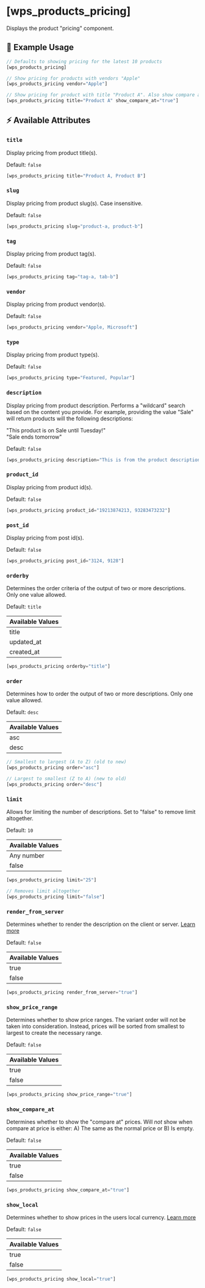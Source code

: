 # [wps_products_pricing]

Displays the product "pricing" component.

## 🎯 Example Usage

```js
// Defaults to showing pricing for the latest 10 products
[wps_products_pricing]

// Show pricing for products with vendors "Apple"
[wps_products_pricing vendor="Apple"]

// Show pricing for product with title "Product A". Also show compare at prices.
[wps_products_pricing title="Product A" show_compare_at="true"]

```

## ⚡️ Available Attributes

### `title`

Display pricing from product title(s).

Default: `false`

```js
[wps_products_pricing title="Product A, Product B"]
```

### `slug`

Display pricing from product slug(s). Case insensitive.

Default: `false`

```js
[wps_products_pricing slug="product-a, product-b"]
```

### `tag`

Display pricing from product tag(s).

Default: `false`

```js
[wps_products_pricing tag="tag-a, tab-b"]
```

### `vendor`

Display pricing from product vendor(s).

Default: `false`

```js
[wps_products_pricing vendor="Apple, Microsoft"]
```

### `type`

Display pricing from product type(s).

Default: `false`

```js
[wps_products_pricing type="Featured, Popular"]
```

### `description`

Display pricing from product description. Performs a "wildcard" search based on the content you provide. For example, providing the value "Sale" will return products will the following descriptions:

"This product is on Sale until Tuesday!"<br>
"Sale ends tomorrow"

Default: `false`

```js
[wps_products_pricing description="This is from the product description ..."]
```

### `product_id`

Display pricing from product id(s).

Default: `false`

```js
[wps_products_pricing product_id="19213874213, 93283473232"]
```

### `post_id`

Display pricing from post id(s).

Default: `false`

```js
[wps_products_pricing post_id="3124, 9128"]
```

### `orderby`

Determines the order criteria of the output of two or more descriptions. Only one value allowed.

Default: `title`

| Available Values |
| :--------------- |
| title            |
| updated_at       |
| created_at       |

```js
[wps_products_pricing orderby="title"]
```

### `order`

Determines how to order the output of two or more descriptions. Only one value allowed.

Default: `desc`

| Available Values |
| :--------------- |
| asc              |
| desc             |

```js
// Smallest to largest (A to Z) (old to new)
[wps_products_pricing order="asc"]

// Largest to smallest (Z to A) (new to old)
[wps_products_pricing order="desc"]
```

### `limit`

Allows for limiting the number of descriptions. Set to "false" to remove limit altogether.

Default: `10`

| Available Values |
| :--------------- |
| Any number       |
| false            |

```js
[wps_products_pricing limit="25"]

// Removes limit altogether
[wps_products_pricing limit="false"]
```

### `render_from_server`

Determines whether to render the description on the client or server. [Learn more](/getting-started/displaying)

Default: `false`

| Available Values |
| :--------------- |
| true             |
| false            |

```js
[wps_products_pricing render_from_server="true"]
```

### `show_price_range`

Determines whether to show price ranges. The variant order will not be taken into consideration. Instead, prices will be sorted from smallest to largest to create the necessary range.

Default: `false`

| Available Values |
| :--------------- |
| true             |
| false            |

```js
[wps_products_pricing show_price_range="true"]
```

### `show_compare_at`

Determines whether to show the "compare at" prices. Will _not_ show when compare at price is either: A) The same as the normal price or B) Is empty.

Default: `false`

| Available Values |
| :--------------- |
| true             |
| false            |

```js
[wps_products_pricing show_compare_at="true"]
```

### `show_local`

Determines whether to show prices in the users local currency. [Learn more](/getting-started/displaying)

Default: `false`

| Available Values |
| :--------------- |
| true             |
| false            |

```js
[wps_products_pricing show_local="true"]
```
